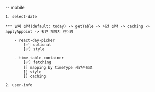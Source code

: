-- mobile

    1. select-date

    *** 날짜 선택(default: today) -> getTable -> 시간 선택 -> caching -> applyAppoint -> 확인 페이지 렌더링

        - react-day-picker
            [✅] optional
            [✅] style

        - time-table-container
            [✅] fetching
            [] mapping by timeType 시간순으로
            [] style
            [] caching

    2. user-info
